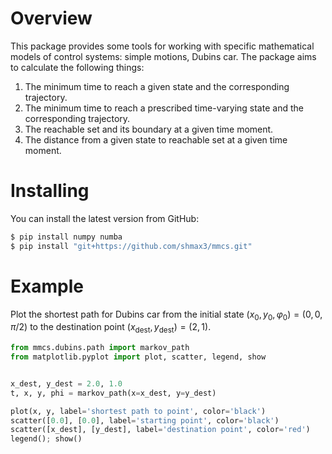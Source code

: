 # Overview

This package provides some tools for working with specific mathematical models of control systems: simple motions, Dubins car. The package aims to calculate the following things:
1. The minimum time to reach a given state and the corresponding trajectory.
2. The minimum time to reach a prescribed time-varying state and the corresponding trajectory.
3. The reachable set and its boundary at a given time moment.
4. The distance from a given state to reachable set at a given time moment.


# Installing

You can install the latest version from GitHub:
```bash
$ pip install numpy numba
$ pip install "git+https://github.com/shmax3/mmcs.git"
```


# Example
Plot the shortest path for Dubins car from the initial state $(x_0, y_0, \varphi_0) = (0, 0, \pi/2)$ to the destination point $(x_\mathrm{dest}, y_\mathrm{dest}) = (2, 1)$.
```python
from mmcs.dubins.path import markov_path
from matplotlib.pyplot import plot, scatter, legend, show


x_dest, y_dest = 2.0, 1.0
t, x, y, phi = markov_path(x=x_dest, y=y_dest)

plot(x, y, label='shortest path to point', color='black')
scatter([0.0], [0.0], label='starting point', color='black')
scatter([x_dest], [y_dest], label='destination point', color='red')
legend(); show()
```